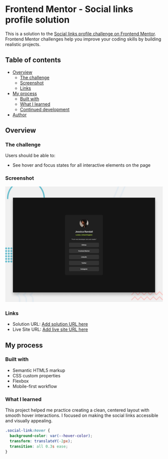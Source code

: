 # Frontend Mentor - Social links profile solution

This is a solution to the [Social links profile challenge on Frontend Mentor](https://www.frontendmentor.io/solutions/social-links-profile-using-html-and-css-caubdzb98Z). 
Frontend Mentor challenges help you improve your coding skills by building realistic projects.

## Table of contents

- [Overview](#overview)
  - [The challenge](#the-challenge)
  - [Screenshot](#screenshot)
  - [Links](#links)
- [My process](#my-process)
  - [Built with](#built-with)
  - [What I learned](#what-i-learned)
  - [Continued development](#continued-development)
- [Author](#author)

## Overview

### The challenge

Users should be able to:

- See hover and focus states for all interactive elements on the page

### Screenshot

![](./preview.jpg)

### Links

- Solution URL: [Add solution URL here](https://www.frontendmentor.io/solutions/social-links-profile-using-html-and-css-caubdzb98Z)
- Live Site URL: [Add live site URL here](https://kpm-frontendmentor.vercel.app/Getting_Started/social-links-profile/index.html)

## My process

### Built with

- Semantic HTML5 markup
- CSS custom properties
- Flexbox
- Mobile-first workflow

### What I learned

This project helped me practice creating a clean, centered layout with smooth hover interactions. I focused on making the social links accessible and visually appealing.

```css
.social-link:hover {
  background-color: var(--hover-color);
  transform: translateY(-2px);
  transition: all 0.3s ease;
}